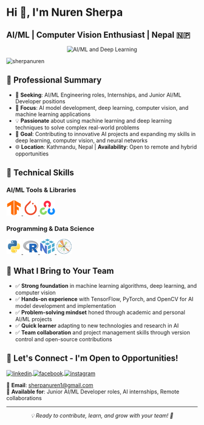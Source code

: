 # Hi 👋, I'm Nuren Sherpa
## AI/ML | Computer Vision Enthusiast | Nepal 🇳🇵

<div align="center">
  <img alt="AI/ML and Deep Learning" width="400" src="https://media.giphy.com/media/3oKIPnAiaMCws8nOsE/giphy.gif">
</div>

<p align="left"> 
  <img src="https://komarev.com/ghpvc/?username=sherpanuren&label=Profile%20views&color=0e75b6&style=flat" alt="sherpanuren" /> 
</p>

## 💼 Professional Summary
- 🎯 **Seeking**: AI/ML Engineering roles, Internships, and Junior AI/ML Developer positions
- 🤖 **Focus**: AI model development, deep learning, computer vision, and machine learning applications
- 💡 **Passionate** about using machine learning and deep learning techniques to solve complex real-world problems
- 🚀 **Goal**: Contributing to innovative AI projects and expanding my skills in deep learning, computer vision, and neural networks
- 🌐 **Location**: Kathmandu, Nepal | **Availability**: Open to remote and hybrid opportunities

## 🔧 Technical Skills

### AI/ML Tools & Libraries
<p align="left">
  <a href="https://www.tensorflow.org" target="_blank" rel="noreferrer">
    <img src="https://raw.githubusercontent.com/devicons/devicon/master/icons/tensorflow/tensorflow-original.svg" alt="tensorflow" width="40" height="40"/>
  </a>
  <a href="https://pytorch.org" target="_blank" rel="noreferrer">
    <img src="https://raw.githubusercontent.com/devicons/devicon/master/icons/pytorch/pytorch-original.svg" alt="pytorch" width="40" height="40"/>
  </a>
  <a href="https://opencv.org" target="_blank" rel="noreferrer">
    <img src="https://raw.githubusercontent.com/devicons/devicon/master/icons/opencv/opencv-original.svg" alt="opencv" width="40" height="40"/>
  </a>
</p>

### Programming & Data Science
<p align="left">
  <a href="https://www.python.org" target="_blank" rel="noreferrer">
    <img src="https://raw.githubusercontent.com/devicons/devicon/master/icons/python/python-original.svg" alt="python" width="40" height="40"/>
  </a>
  <a href="https://www.r-project.org/" target="_blank" rel="noreferrer">
    <img src="https://raw.githubusercontent.com/devicons/devicon/master/icons/r/r-original.svg" alt="r" width="40" height="40"/>
  </a>
  <a href="https://numpy.org/" target="_blank" rel="noreferrer">
    <img src="https://raw.githubusercontent.com/devicons/devicon/master/icons/numpy/numpy-original.svg" alt="numpy" width="40" height="40"/>
  </a>
  <a href="https://matplotlib.org/" target="_blank" rel="noreferrer">
    <img src="https://raw.githubusercontent.com/devicons/devicon/master/icons/matplotlib/matplotlib-original.svg" alt="matplotlib" width="40" height="40"/>
  </a>
</p>


## 🎯 What I Bring to Your Team
- ✅ **Strong foundation** in machine learning algorithms, deep learning, and computer vision
- ✅ **Hands-on experience** with TensorFlow, PyTorch, and OpenCV for AI model development and implementation
- ✅ **Problem-solving mindset** honed through academic and personal AI/ML projects
- ✅ **Quick learner** adapting to new technologies and research in AI
- ✅ **Team collaboration** and project management skills through version control and open-source contributions

## 💬 Let's Connect - I'm Open to Opportunities!
<p align="left">
  <a href="https://linkedin.com/in/nuren-sherpa-507052276" target="blank">
    <img align="center" src="https://raw.githubusercontent.com/rahuldkjain/github-profile-readme-generator/master/src/images/icons/Social/linked-in-alt.svg" alt="linkedin" height="30" width="40" />
  </a>
  <a href="https://www.facebook.com/nuren.sherpa.2025/" target="blank">
    <img align="center" src="https://raw.githubusercontent.com/rahuldkjain/github-profile-readme-generator/master/src/images/icons/Social/facebook.svg" alt="facebook" height="30" width="40" />
  </a>
  <a href="https://www.instagram.com/nurensherpa/" target="blank">
    <img align="center" src="https://raw.githubusercontent.com/rahuldkjain/github-profile-readme-generator/master/src/images/icons/Social/instagram.svg" alt="instagram" height="30" width="40" />
  </a>
</p>

📧 **Email**: sherpanuren1@gmail.com  
🤝 **Available for**: Junior AI/ML Developer roles, AI internships, Remote collaborations

---
<div align="center">
  <i>💡 Ready to contribute, learn, and grow with your team! 🚀</i>
</div>
